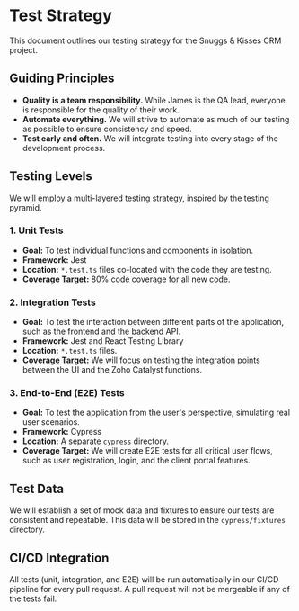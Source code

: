 # Test Strategy

This document outlines our testing strategy for the Snuggs & Kisses CRM project.

## Guiding Principles

*   **Quality is a team responsibility.** While James is the QA lead, everyone is responsible for the quality of their work.
*   **Automate everything.** We will strive to automate as much of our testing as possible to ensure consistency and speed.
*   **Test early and often.** We will integrate testing into every stage of the development process.

## Testing Levels

We will employ a multi-layered testing strategy, inspired by the testing pyramid.

### 1. Unit Tests

*   **Goal:** To test individual functions and components in isolation.
*   **Framework:** Jest
*   **Location:** `*.test.ts` files co-located with the code they are testing.
*   **Coverage Target:** 80% code coverage for all new code.

### 2. Integration Tests

*   **Goal:** To test the interaction between different parts of the application, such as the frontend and the backend API.
*   **Framework:** Jest and React Testing Library
*   **Location:** `*.test.ts` files.
*   **Coverage Target:** We will focus on testing the integration points between the UI and the Zoho Catalyst functions.

### 3. End-to-End (E2E) Tests

*   **Goal:** To test the application from the user's perspective, simulating real user scenarios.
*   **Framework:** Cypress
*   **Location:** A separate `cypress` directory.
*   **Coverage Target:** We will create E2E tests for all critical user flows, such as user registration, login, and the client portal features.

## Test Data

We will establish a set of mock data and fixtures to ensure our tests are consistent and repeatable. This data will be stored in the `cypress/fixtures` directory.

## CI/CD Integration

All tests (unit, integration, and E2E) will be run automatically in our CI/CD pipeline for every pull request. A pull request will not be mergeable if any of the tests fail.

